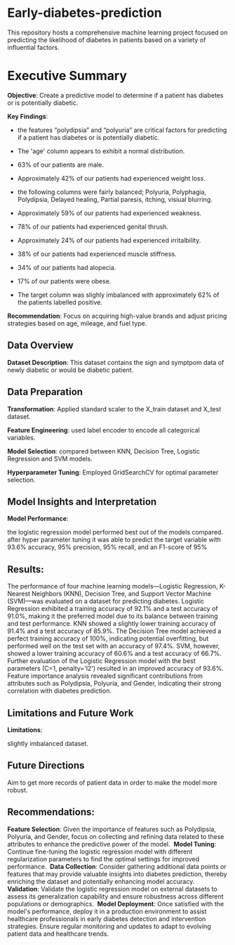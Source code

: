 # Early-diabetes-prediction
This repository hosts a comprehensive machine learning project focused on predicting the likelihood of diabetes in patients based on a variety of influential factors.
# Executive Summary

**Objective**: Create a predictive model to determine if a patient has diabetes or is potentially diabetic.

**Key Findings**: 
- the features “polydipsia” and “polyuria” are critical factors for predicting if a patient has diabetes or is potentially diabetic. 

- The 'age' column appears to exhibit a normal distribution.

- 63% of our patients are male.

- Approximately 42% of our patients had experienced weight loss.

- the following columns were fairly balanced; Polyuria, Polyphagia, Polydipsia, Delayed healing, Partial paresis, itching, visiual blurring.

- Approximately 59% of our patients had experienced weakness.

- 78% of our patients had experienced genital thrush.

- Approximately 24% of our patients had experienced irritalbility.
  
- 38% of our patients had experienced muscle stiffness.
  
- 34% of our patients had alopecia.
  
- 17% of our patients were obese.
  
- The target column was slighly imbalanced with approximately 62% of the patients labelled positive.

**Recommendation**: Focus on acquiring high-value brands and adjust pricing strategies based on age, mileage, and fuel type.


## Data Overview

**Dataset Description**: This dataset contains the sign and symptpom data of newly diabetic or would be diabetic patient.



## Data Preparation

**Transformation**: Applied standard scaler to the X_train dataset and X_test dataset.

**Feature Engineering**: used label encoder to encode all categorical variables.

**Model Selection**: compared between KNN, Decision Tree, Logistic Regression and SVM models.

**Hyperparameter Tuning**: Employed GridSearchCV for optimal parameter selection.

## Model Insights and Interpretation

**Model Performance**:

the logistic regression model performed best out of the models compared. after hyper parameter tuning it was able to predict the target variable with 93.6% accuracy, 95% precision, 95% recall, and an F1-score of 95%

## Results:

The performance of four machine learning models—Logistic Regression, K-Nearest Neighbors (KNN), Decision Tree, and Support Vector Machine (SVM)—was evaluated on a dataset for predicting diabetes. Logistic Regression exhibited a training accuracy of 92.1% and a test accuracy of 91.0%, making it the preferred model due to its balance between training and test performance. KNN showed a slightly lower training accuracy of 91.4% and a test accuracy of 85.9%. The Decision Tree model achieved a perfect training accuracy of 100%, indicating potential overfitting, but performed well on the test set with an accuracy of 97.4%. SVM, however, showed a lower training accuracy of 60.6% and a test accuracy of 66.7%. Further evaluation of the Logistic Regression model with the best parameters (C=1, penalty='l2') resulted in an improved accuracy of 93.6%. Feature importance analysis revealed significant contributions from attributes such as Polydipsia, Polyuria, and Gender, indicating their strong correlation with diabetes prediction.

## Limitations and Future Work

**Limitations**:

slightly imbalanced dataset. 


## Future Directions

Aim to get more records of patient data in order to make the model more robust.

## Recommendations:

**Feature Selection**: Given the importance of features such as Polydipsia, Polyuria, and Gender, focus on collecting and refining data related to these attributes to enhance the predictive power of the model. 
**Model Tuning**: Continue fine-tuning the logistic regression model with different regularization parameters to find the optimal settings for improved performance. 
**Data Collection**: Consider gathering additional data points or features that may provide valuable insights into diabetes prediction, thereby enriching the dataset and potentially enhancing model accuracy. 
**Validation**: Validate the logistic regression model on external datasets to assess its generalization capability and ensure robustness across different populations or demographics. 
**Model Deployment**: Once satisfied with the model's performance, deploy it in a production environment to assist healthcare professionals in early diabetes detection and intervention strategies. Ensure regular monitoring and updates to adapt to evolving patient data and healthcare trends. 
